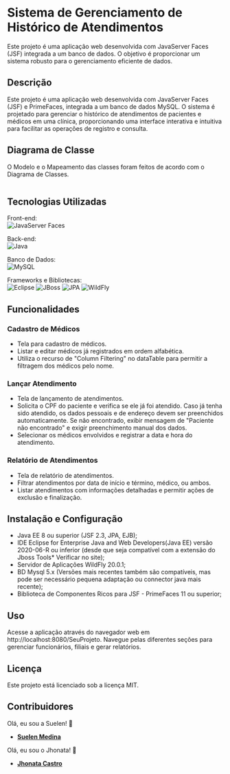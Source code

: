 # Sistema de Gerenciamento de Histórico de Atendimentos
Este projeto é uma aplicação web desenvolvida com JavaServer Faces (JSF) integrada a um banco de dados. O objetivo é proporcionar um sistema robusto para o gerenciamento eficiente de dados.

## Descrição
Este projeto é uma aplicação web desenvolvida com JavaServer Faces (JSF) e PrimeFaces, integrada a um banco de dados MySQL. O sistema é projetado para gerenciar o histórico de atendimentos de pacientes e médicos em uma clínica, proporcionando uma interface interativa e intuitiva para facilitar as operações de registro e consulta.

## Diagrama de Classe
O Modelo e o Mapeamento das classes foram feitos de acordo com o Diagrama de Classes.  
  
```mermaid

```

## Tecnologias Utilizadas
Front-end:  
![JavaServer Faces](https://img.shields.io/badge/JavaServer_Faces-CC2927?style=for-the-badge&logo=JavaServer_Faces%20sql%20server&logoColor=white)
  
Back-end:  
![Java](https://img.shields.io/badge/java-%23ED8B00.svg?style=for-the-badge&logo=openjdk&logoColor=white)
  
Banco de Dados:  
![MySQL](https://img.shields.io/badge/mysql-4479A1.svg?style=for-the-badge&logo=mysql&logoColor=white)
  
Frameworks e Bibliotecas:   
![Eclipse](https://img.shields.io/badge/Eclipse-FE7A16.svg?style=for-the-badge&logo=Eclipse&logoColor=white) ![JBoss](https://img.shields.io/badge/JBoss-FE7A16.svg?style=for-the-badge&logo=JBoss&logoColor=white) ![JPA](https://img.shields.io/badge/JPA-FE7A16.svg?style=for-the-badge&logo=JPA&logoColor=white) ![WildFly](https://img.shields.io/badge/WildFly-FE7A16.svg?style=for-the-badge&logo=Wildfly&logoColor=white)
 
## Funcionalidades
### Cadastro de Médicos

- Tela para cadastro de médicos.
- Listar e editar médicos já registrados em ordem alfabética.
- Utiliza o recurso de "Column Filtering" no dataTable para permitir a filtragem dos médicos pelo nome.

### Lançar Atendimento

- Tela de lançamento de atendimentos.
- Solicita o CPF do paciente e verifica se ele já foi atendido.
Caso já tenha sido atendido, os dados pessoais e de endereço devem ser preenchidos automaticamente.
Se não encontrado, exibir mensagem de "Paciente não encontrado" e exigir preenchimento manual dos dados.
- Selecionar os médicos envolvidos e registrar a data e hora do atendimento.

### Relatório de Atendimentos

- Tela de relatório de atendimentos.
- Filtrar atendimentos por data de início e término, médico, ou ambos.
- Listar atendimentos com informações detalhadas e permitir ações de exclusão e finalização.  

## Instalação e Configuração
- Java EE 8 ou superior (JSF 2.3, JPA, EJB); 
- IDE Eclipse for Enterprise Java and Web Developers(Java EE) versão 2020-06-R ou inferior (desde que seja compatível com a extensão do Jboss Tools* Verificar no site);
- Servidor de Aplicações WildFly 20.0.1;
- BD Mysql 5.x (Versões mais recentes também são compatíveis, mas pode ser necessário pequena adaptação ou connector java mais recente);
- Biblioteca de Componentes Ricos para JSF - PrimeFaces 11 ou superior;

## Uso
Acesse a aplicação através do navegador web em http://localhost:8080/SeuProjeto.
Navegue pelas diferentes seções para gerenciar funcionários, filiais e gerar relatórios.

## Licença
Este projeto está licenciado sob a licença MIT.

## Contribuidores
Olá, eu sou a Suelen! 👋  
- **[Suelen Medina](https://github.com/suelenmedinape)**

Olá, eu sou o Jhonata! 👋
- **[Jhonata Castro](https://github.com/JhonnyBCastro)**
